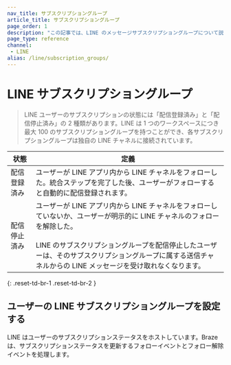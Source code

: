 ```yaml
---
nav_title: サブスクリプショングループ
article_title: サブスクリプショングループ
page_order: 1
description: "この記事では、LINE のメッセージサブスクリプショングループについて説明します。"
page_type: reference
channel:
 - LINE
alias: /line/subscription_groups/
---
```


# LINE サブスクリプショングループ

> LINE ユーザーのサブスクリプションの状態には「配信登録済み」と「配信停止済み」の 2 種類があります。LINE は 1 つのワークスペースにつき最大 100 のサブスクリプショングループを持つことができ、各サブスクリプショングループは独自の LINE チャネルに接続されています。

| 状態 | 定義 |
| --- | --- |
| 配信登録済み | ユーザーが LINE アプリ内から LINE チャネルをフォローした。統合ステップを完了した後、ユーザーがフォローすると自動的に配信登録されます。 |
| 配信停止済み | ユーザーが LINE アプリ内から LINE チャネルをフォローしていないか、ユーザーが明示的に LINE チャネルのフォローを解除した。<br><br> LINE のサブスクリプショングループを配信停止したユーザーは、そのサブスクリプショングループに属する送信チャネルからの LINE メッセージを受け取れなくなります。 |
{: .reset-td-br-1 .reset-td-br-2 }

## ユーザーの LINE サブスクリプショングループを設定する

LINE はユーザーのサブスクリプションステータスをホストしています。Braze は、サブスクリプションステータスを更新するフォローイベントとフォロー解除イベントを処理します。